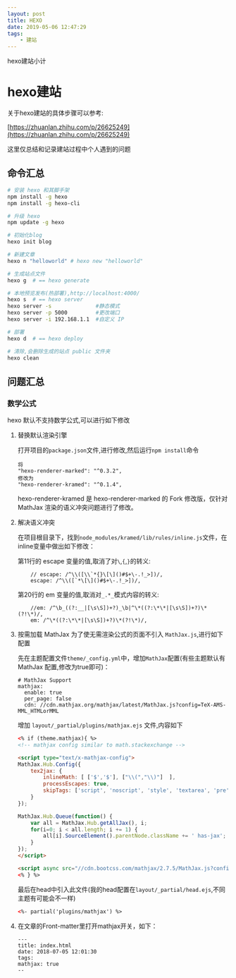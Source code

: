 ```yaml
---
layout: post
title: HEXO
date: 2019-05-06 12:47:29
tags: 
	- 建站
---
```

 hexo建站小计
<!-- more -->

# hexo建站

关于hexo建站的具体步骤可以参考:

[https://zhuanlan.zhihu.com/p/26625249](https://zhuanlan.zhihu.com/p/26625249)

这里仅总结和记录建站过程中个人遇到的问题

## 命令汇总
```bash
# 安装 hexo 和其脚手架
npm install -g hexo
npm install -g hexo-cli

# 升级 hexo
npm update -g hexo

# 初始化blog
hexo init blog 

# 新建文章
hexo n "helloworld"	# hexo new "helloworld"

# 生成站点文件
hexo g	# == hexo generate

# 本地预览发布(热部署),http://localhost:4000/
hexo s	# == hexo server
hexo server -s				#静态模式
hexo server -p 5000 		#更改端口
hexo server -i 192.168.1.1 	#自定义 IP

# 部署
hexo d	# == hexo deploy

# 清除,会删除生成的站点 public 文件夹
hexo clean
```

## 问题汇总

### 数学公式
hexo 默认不支持数学公式,可以进行如下修改

1. 替换默认渲染引擎

	打开项目的`package.json`文件,进行修改,然后运行`npm install`命令

	```
	将
	"hexo-renderer-marked": "^0.3.2", 
	修改为
	"hexo-renderer-kramed": "^0.1.4",
	```

	hexo-renderer-kramed 是 hexo-renderer-marked 的 Fork 修改版，仅针对 MathJax 渲染的语义冲突问题进行了修改。

2. 解决语义冲突

	在项目根目录下，找到`node_modules/kramed/lib/rules/inline.js`文件，在inline变量中做出如下修改：

	第11行的 escape 变量的值,取消了对`\`,`{`,`}`的转义:
	```
		// escape: /^\\([\\`*{}\[\]()#$+\-.!_>])/,
		escape: /^\\([`*\[\]()#$+\-.!_>])/,
	```
	第20行的 em 变量的值,取消对`_.*_`模式内容的转义:
	```
		//em: /^\b_((?:__|[\s\S])+?)_\b|^\*((?:\*\*|[\s\S])+?)\*(?!\*)/,
		em: /^\*((?:\*\*|[\s\S])+?)\*(?!\*)/,
	```

3. 按需加载 MathJax
	为了使无需渲染公式的页面不引入 `MathJax.js`,进行如下配置

	先在主题配置文件`theme/_config.yml`中，增加`MathJax`配置(有些主题默认有 MathJax 配置,修改为true即可)：
	```
	# MathJax Support
	mathjax:
	  enable: true
	  per_page: false
	  cdn: //cdn.mathjax.org/mathjax/latest/MathJax.js?config=TeX-AMS-MML_HTMLorMML
	```

	增加 `layout/_partial/plugins/mathjax.ejs` 文件,内容如下

	```html
	<% if (theme.mathjax){ %>
	<!-- mathjax config similar to math.stackexchange -->

	<script type="text/x-mathjax-config">
	MathJax.Hub.Config({
		tex2jax: {
			inlineMath: [ ['$','$'], ["\\(","\\)"]  ],
			processEscapes: true,
			skipTags: ['script', 'noscript', 'style', 'textarea', 'pre', 'code']
		}
	});

	MathJax.Hub.Queue(function() {
		var all = MathJax.Hub.getAllJax(), i;
		for(i=0; i < all.length; i += 1) {
			all[i].SourceElement().parentNode.className += ' has-jax';
		}
	});
	</script>

	<script async src="//cdn.bootcss.com/mathjax/2.7.5/MathJax.js?config=TeX-MML-AM_CHTML" async></script>
	<% } %>

	```

	最后在head中引入此文件(我的head配置在`layout/_partial/head.ejs`,不同主题有可能会不一样)

	```html
	<%- partial('plugins/mathjax') %>
	```
4. 在文章的Front-matter里打开mathjax开关，如下：
	```
	---
	title: index.html
	date: 2018-07-05 12:01:30
	tags:
	mathjax: true
	--
	```